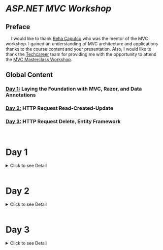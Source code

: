 # *ASP.NET MVC Workshop*

## Preface

 &emsp; I would like to thank [Reha Çaputcu](https://www.linkedin.com/in/reha-caputcu-774b394) who was the mentor of the MVC workshop.  I gained an understanding of MVC architecture and applications thanks to the course content and your presentation. Also, I would like to thank the [Techcareer](https://www.techcareer.net) team for providing me with the opportunity to attend the [MVC Masterclass Workshop](https://www.techcareer.net/en/bootcamp/mvc-masterclass-workshop).

## Global Content

###  [Day 1:](#day-1) Laying the Foundation with MVC, Razor, and Data Annotations
###  [Day 2:](#day-2) HTTP Request Read-Created-Update
### [Day 3:](#day-3) HTTP Request Delete, Entity Framework
<br>


# Day 1 <a id="day-1"> </a>

<a id="#day-1"> </a><details>

<summary>  Click to see Detail </summary>


### Content :
1. [Key Learnings](#day-1-key-learnings)
2. [Images](#day-1-images)
 
 ## Key Learnings (Day-1)  <a id="day-1-key-learnings"></a>


* MVC (Model-View-Controller)
* Razor Technology
* Working with ASP.NET Framework
* Returning views from controllers
* Data annotation attributes:
  * Required
  * DisplayName
  * MinLength
  * MaxLength
  * EmailAddress


## Images (Day-1) <a id="day-1-images"></a>

!["images/1"](images/1.png) <br> <br>
!["images/2"](images/2.png) <br> <br>
!["images/3"](images/3.png) <br> <br>

</details>
<br>



# Day 2 <a id="day-2"> </a>


<details>

<summary>  Click to see Detail </summary>

### Content :

1. [Key Learnings](#day-2-key-learnings)
2. [Images](#day-2-images)
 
 ## Key Learnings (Day-2)  <a id="day-2-key-learnings"></a>


* Learned HTTP Request 
  * [HttpPost]
* Worked on Read, Create, Update processes on objects.



## Images (Day-2) <a id="day-2-images"></a>

!["images/21"](images/21.png) <br> <br>
!["images/22"](images/22.png) <br> <br>
!["images/23"](images/23.png) <br> <br>
!["images/24"](images/24.png) <br> <br>
!["images/25"](images/25.png) <br> <br>

</details>

<br>


# Day 3 <a id="day-3"> </a>

<a id="#day-3"> </a><details>

<summary>  Click to see Detail </summary>

### Content :
1. [Key Learnings](#day-3-key-learnings)
2. [Configure Web.config](#day-3-configure-web-config)
3. [Images](#day-3-images)


## Key Learnings (Day-3)  <a id="day-3-key-learnings"></a>


* Worked on Delete process on objects.
* What is Entity Framework? 
* How to use Entity Framework to realize CRUD process.
* DbContext
* Connection String
* How to configure Web.config to connect MsSql Server


## Configure Web.config   <a id="day-3-configure-web-config"> </a>
 Following xml data was added to **_Web.config_** file. Look for the ***\</entityFramework>*** and ***\</configuration>*** tags that usually are located to bottom of the file and positioned one after the other. Following data must be added between them. This configuration makes the project connecting MSSQL localhost server.

```xml
  <!--</entityFramework>-->
  <connectionStrings>
    <add name="RestaurantDatabase" 
		 connectionString="Data Source=.\SQLEXPRESS; Initial Catalog=Restaurant; Integrated Security=true;" 
		 providerName="System.Data.SqlClient"/>
  </connectionStrings>
  <!--</configuration> -->
```

## Images (Day-3) <a id="day-3-images"></a>

!["images/31"](images/31.png) <br> <br>
!["images/32"](images/32.png) <br> <br>
!["images/33"](images/33.png) <br> <br>

</details>